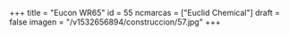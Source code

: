 +++
title = "Eucon WR65"
id = 55
ncmarcas = ["Euclid Chemical"]
draft = false
imagen = "/v1532656894/construccion/57.jpg"
+++

<!--more-->